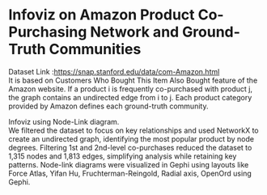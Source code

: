 # Infoviz on  Amazon Product Co-Purchasing Network and Ground-Truth Communities

Dataset Link :https://snap.stanford.edu/data/com-Amazon.html  
It is based on Customers Who Bought This Item Also Bought feature of the Amazon website. If a product i is frequently co-purchased with product j, the graph contains an undirected edge from i to j. Each product category provided by Amazon defines each ground-truth community.

Infoviz using Node-Link diagram.  
We filtered the dataset to focus on key relationships and used NetworkX to create an undirected graph, identifying the most popular product by node degrees. Filtering 1st and 2nd-level co-purchases reduced the dataset to 1,315 nodes and 1,813 edges, simplifying analysis while retaining key patterns. Node-link diagrams were visualized in Gephi using layouts like Force Atlas, Yifan Hu, Fruchterman-Reingold, Radial axis, OpenOrd using Gephi.
